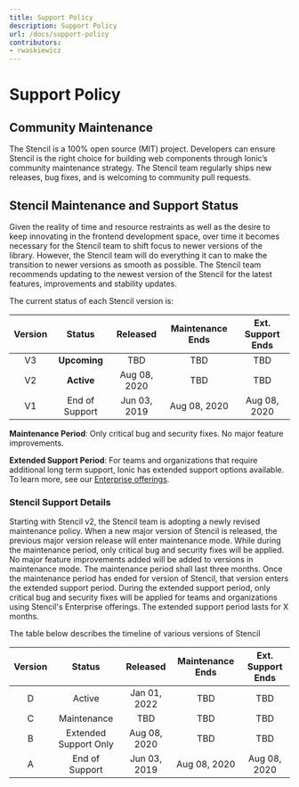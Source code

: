 ```yaml
---
title: Support Policy
description: Support Policy
url: /docs/support-policy
contributors:
- rwaskiewicz
---
```


# Support Policy

## Community Maintenance

The Stencil is a 100% open source (MIT) project. Developers can ensure Stencil is the right choice for building web 
components through Ionic’s community maintenance strategy. The Stencil team regularly ships new releases, bug fixes, and 
is welcoming to community pull requests.

## Stencil Maintenance and Support Status

Given the reality of time and resource restraints as well as the desire to keep innovating in the frontend development
space, over time it becomes necessary for the Stencil team to shift focus to newer versions of the library. However,
the Stencil team will do everything it can to make the transition to newer versions as smooth as possible. The Stencil
team recommends updating to the newest version of the Stencil for the latest features, improvements and stability 
updates.

The current status of each Stencil version is:

| Version |     Status     |   Released   | Maintenance Ends | Ext. Support Ends |
|:-------:|:--------------:|:------------:| :--------------: |:-----------------:|
|   V3    |  **Upcoming**  |     TBD      |       TBD        |        TBD        |
|   V2    |   **Active**   | Aug 08, 2020 |       TBD        |        TBD        |
|   V1    | End of Support | Jun 03, 2019 |   Aug 08, 2020   |    Aug 08, 2020   |

**Maintenance Period**: Only critical bug and security fixes. No major feature improvements.

**Extended Support Period**: For teams and organizations that require additional long term support, Ionic has extended 
support options available. To learn more, see our 
[Enterprise offerings](https://ionicframework.com/sales?product_of_interest=Design%20Systems).

### Stencil Support Details

Starting with Stencil v2, the Stencil team is adopting a newly revised maintenance policy. When a new major version of
Stencil is released, the previous major version release will enter maintenance mode. While during the maintenance
period, only critical bug and security fixes will be applied. No major feature improvements added will be added to
versions in maintenance mode. The maintenance period shall last three months. Once the maintenance period has ended for
version of Stencil, that version enters the extended support period. During the extended support period, only critical 
bug and security fixes will be applied for teams and organizations using Stencil's Enterprise offerings. The extended 
support period lasts for X months.

The table below describes the timeline of various versions of Stencil

| Version |        Status         |   Released   | Maintenance Ends | Ext. Support Ends |
|:-------:|:---------------------:|:------------:| :--------------: |:-----------------:|
|    D    |        Active         | Jan 01, 2022 |       TBD        |        TBD        |
|    C    |      Maintenance      |     TBD      |       TBD        |        TBD        |
|    B    | Extended Support Only | Aug 08, 2020 |       TBD        |        TBD        |
|    A    |    End of Support     | Jun 03, 2019 |   Aug 08, 2020   |    Aug 08, 2020   |